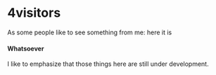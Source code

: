 # 4visitors

As some people like to see something from me: here it is



#### Whatsoever

I like to emphasize that those things here are still under development.
